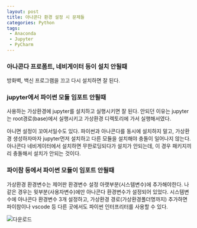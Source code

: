 ```yaml
--- 
layout: post
title: 아나콘다 환경 설정 시 문제들
categories: Python
tags:
 - Anaconda
 - Jupyter
 - PyCharm
---
```


### 아나콘다 프로폼트, 네비게이터 등이 설치 안될때

방화벽, 백신 프로그램을 끄고 다시 설치하면 잘 된다.  

 
### jupyter에서 파이썬 모듈 임포트 안될때 

 
사용하는 가상환경에 jupyter를 설치하고 실행시키면 잘 된다. 
안되던 이유는 jupyter는 root경로(base)에서 실행시키고 가상환경 디렉토리에 가서 실행해서였다. 

 
아니면 설정이 꼬여서일수도 있다. 파이썬과 아나콘다를 동시에 설치하지 말고, 가상환경 생성하자마자 jupyter먼저 설치하고 다른 모듈을 설치해야 충돌이 일어나지 않는다. 
아나콘다 네비게이터에서 설치하면 무한로딩되다가 설치가 안되는데, 이 경우 패키지끼리 충돌해서 설치가 안되는 것이다. 

 

### 파이참 등에서 파이썬 모듈이 임포트 안될때 

 
가상환경 환경변수는 제어판 환경변수 설정 아랫부분(시스템변수)에 추가해야한다. 
나같은 경우는 윗부분(사용자변수)에만 아나콘다 환경변수가 설정되어 있었다. 
시스템변수에 아나콘다 환경변수 3개 설정하고, 가상환경 경로(가상환경폴더명까지) 추가하면 파이참이나 vscode 등 다른 곳에서도 파이썬 인터프리터를 사용할 수 있다.

![다운로드](https://user-images.githubusercontent.com/63631604/96959825-da05d080-153b-11eb-93eb-c6955b40f22e.png)

